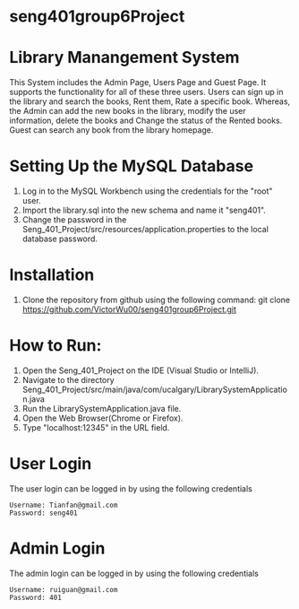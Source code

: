 # seng401group6Project

# Library Manangement System

This System includes the Admin Page, Users Page and Guest Page. It supports the functionality for all of these three users. Users can sign up in the library and search the books,
Rent them, Rate a specific book. Whereas, the Admin can add the new books in the library, modify the user information, delete the books and Change the status of the Rented books.
Guest can search any book from the library homepage.

# Setting Up the MySQL Database
1. Log in to the MySQL Workbench using the credentials for the "root" user.
2. Import the library.sql into the new schema and name it "seng401".
3. Change the password in the Seng_401_Project/src/resources/application.properties to the local database password.

# Installation
1. Clone the repository from github using the following command:
  git clone https://github.com/VictorWu00/seng401group6Project.git

# How to Run:
1. Open the Seng_401_Project on the IDE (Visual Studio or IntelliJ).
2. Navigate to the directory Seng_401_Project/src/main/java/com/ucalgary/LibrarySystemApplication.java 
3. Run the LibrarySystemApplication.java file.
4. Open the Web Browser(Chrome or Firefox).
5. Type "localhost:12345" in the URL field.

# User Login 
The user login can be logged in by using the following credentials
```
Username: Tianfan@gmail.com
Password: seng401
```

# Admin Login
The admin login can be logged in by using the following credentials
```
Username: ruiguan@gmail.com
Password: 401
```
